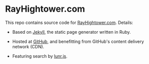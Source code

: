 RayHightower.com
===

This repo contains source code for [RayHightower.com](http://rayhightower.com). Details:

* Based on [Jekyll](http://rayhightower.com/blog/2015/06/24/getting-started-with-jekyll/), the static page generator written in Ruby.

* Hosted at [GitHub](http://rayhightower.com/blog/2015/07/22/github-pages-quick-start-guide/), and benefitting from GitHub's content delivery network (CDN).

* Featuring search by [lunr.js](http://rayhightower.com/blog/2016/01/04/how-to-make-lunrjs-jekyll-work-together/).
